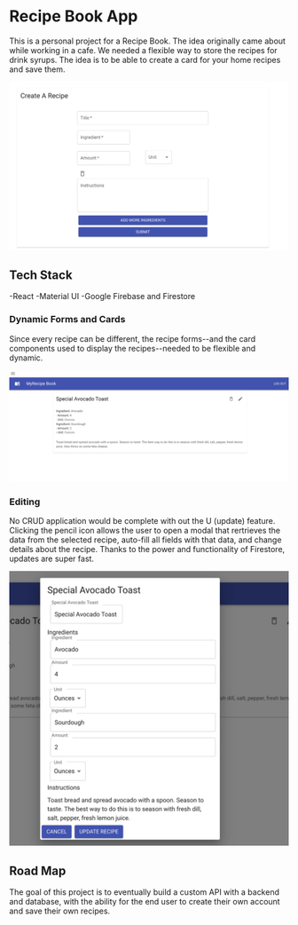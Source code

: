 # Recipe Book App

This is a personal project for a Recipe Book. The idea originally came about while working in a cafe. We needed a flexible way to store the recipes for drink syrups. The idea is to be able to create a card for your home recipes and save them.

![Screen shot of Create Recipe in the App UI](https://github.com/drewpate/recipe-book-app/blob/main/images/new-recipe-ss.png)

## Tech Stack

-React
-Material UI
-Google Firebase and Firestore

### Dynamic Forms and Cards

Since every recipe can be different, the recipe forms--and the card components used to display the recipes--needed to be flexible and dynamic.

![Screen shot of a Recipe Card in the App UI](https://github.com/drewpate/recipe-book-app/blob/main/images/all-rercipes-ss.png)

### Editing

No CRUD application would be complete with out the U (update) feature. Clicking the pencil icon allows the user to open a modal that rertrieves the data from the selected recipe, auto-fill all fields with that data, and change details about the recipe. Thanks to the power and functionality of Firestore, updates are super fast.

![Screen shot of the Edit Recipe Modal in the App UI](https://github.com/drewpate/recipe-book-app/blob/main/images/edit-rercipe-modal-ss.png)

## Road Map

The goal of this project is to eventually build a custom API with a backend and database, with the ability for the end user to create their own account and save their own recipes.
